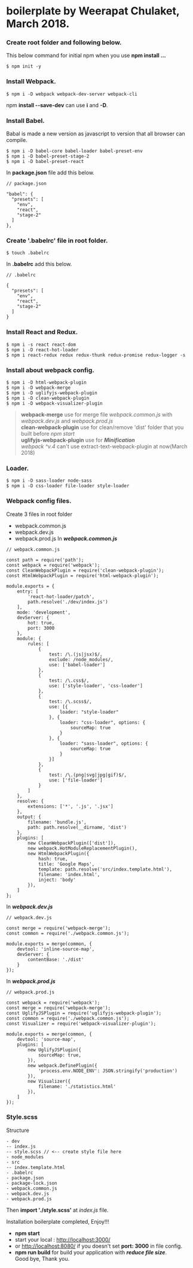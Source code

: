 # boilerplate by Weerapat Chulaket, March 2018.
### Create **root** folder and following below.
  This below command for initial npm when you use **npm install ...**
```
$ npm init -y
```
### Install Webpack.
```
$ npm i -D webpack webpack-dev-server webpack-cli
```
npm **install --save-dev** can use **i** and **-D**.
### Install Babel.
Babal is made a new version as javascript to version that all browser can compile.
```
$ npm i -D babel-core babel-loader babel-preset-env
$ npm i -D babel-preset-stage-2
$ npm i -D babel-preset-react
```
In **package.json** file add this below.
```
// package.json

"babel": {
  "presets": [
    "env",
    "react",
    "stage-2"
  ]
},
```
### Create '.babelrc' file in root folder.
```
$ touch .babelrc
```
In **.babelrc** add this below.
```
// .babelrc

{
  "presets": [
    "env",
    "react",
    "stage-2"
  ]
}
```
### Install React and Redux.
```
$ npm i -s react react-dom
$ npm i -D react-hot-loader
$ npm i react-redux redux redux-thunk redux-promise redux-logger -s
```
### Install about webpack config.
```
$ npm i -D html-webpack-plugin
$ npm i -D webpack-merge
$ npm i -D uglifyjs-webpack-plugin
$ npm i -D clean-webpack-plugin
$ npm i -D webpack-visualizer-plugin
```
> **webpack-merge** use for merge file *webpack.common.js* with *webpack.dev.js* and *webpack.prod.js*\
> **clean-webpack-plugin** use for clean/remove 'dist' folder that you built before *npm start*\
> **uglifyjs-webpack-plugin** use for ***Minification***\
> *webpack ^v.4* can't use extract-text-webpack-plugin at now(March 2018)

### Loader.
```
$ npm i -D sass-loader node-sass
$ npm i -D css-loader file-loader style-loader
```
### Webpack config files.
Create 3 files in root folder
+ webpack.common.js
+ webpack.dev.js
+ webpack.prod.js
In ***webpack.common.js***
```
// webpack.common.js

const path = require('path');
const webpack = require('webpack');
const CleanWebpackPlugin = require('clean-webpack-plugin');
const HtmlWebpackPlugin = require('html-webpack-plugin');

module.exports = {
    entry: [
        'react-hot-loader/patch',
        path.resolve('./dev/index.js')
    ],
    mode: 'development',
    devServer: {
        hot: true,
        port: 3000
    },
    module: {
        rules: [
            {
                test: /\.(js|jsx)$/,
                exclude: /node_modules/,
                use: ['babel-loader']
            },
            {
                test: /\.css$/,
                use: ['style-loader', 'css-loader']
            },
            {
                test: /\.scss$/,
                use: [{
                    loader: "style-loader"
                }, {
                    loader: "css-loader", options: {
                        sourceMap: true
                    }
                }, {
                    loader: "sass-loader", options: {
                        sourceMap: true
                    }
                }]
            },
            {
                test: /\.(png|svg|jpg|gif)$/,
                use: ['file-loader']
            }
        ]
    },
    resolve: {
        extensions: ['*', '.js', '.jsx']
    },
    output: {
        filename: 'bundle.js',
        path: path.resolve(__dirname, 'dist')
    },
    plugins: [
        new CleanWebpackPlugin(['dist']),
        new webpack.HotModuleReplacementPlugin(),
        new HtmlWebpackPlugin({
            hash: true,
            title: 'Google Maps',
            template: path.resolve('src/index.template.html'),
            filename: 'index.html',
            inject: 'body'
        }),
    ]
};
```
In ***webpack.dev.js***
```
// webpack.dev.js

const merge = require('webpack-merge');
const common = require('./webpack.common.js');

module.exports = merge(common, {
    devtool: 'inline-source-map',
    devServer: {
        contentBase: './dist'
    }
});
```
In ***webpack.prod.js***
```
// webpack.prod.js

const webpack = require('webpack');
const merge = require('webpack-merge');
const UglifyJSPlugin = require('uglifyjs-webpack-plugin');
const common = require('./webpack.common.js');
const Visualizer = require('webpack-visualizer-plugin');

module.exports = merge(common, {
    devtool: 'source-map',
    plugins: [
        new UglifyJSPlugin({
            sourceMap: true,
        }),
        new webpack.DefinePlugin({
            'process.env.NODE_ENV': JSON.stringify('production')
        }),
        new Visualizer({
            filename: './statistics.html'
        }),
    ]
});
```
### Style.scss
Structure
```
- dev
-- index.js
-- style.scss // <-- create style file here
- node_modules
- src
-- index.template.html
- .babelrc
- package.json
- package-lock.json
- webpack.common.js
- webpack.dev.js
- webpack.prod.js
```
Then **import './style.scss'** at *index.js* file.
  
Installation boilerplate completed, Enjoy!!!
+ **npm start**
+ start your local : [http://localhost:3000/](http://localhost:3000/)
+ or [http://localhost:8080/](http://localhost:8080/) if you doesn't set **port: 3000** in file config.
+ **npm run build** for build your application with ***reduce file size***.\
Good bye, Thank you.
